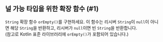 ## 널 가능 타입을 위한 확장 함수 (#1)

`String` 확장 함수 `orEmpty()`를 구현하세요. 이 함수는 리시버 `String`이 `null`이 아니면 해당 `String`을 반환하고, 리시버가 `null`이면 빈 `String`을 반환합니다.  
(참고로 Kotlin 표준 라이브러리에 `orEmpty()`가 포함되어 있습니다.)